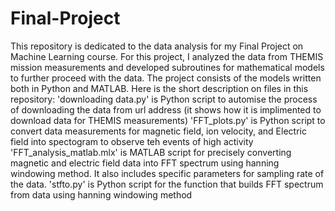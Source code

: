 # Final-Project
This repository is dedicated to the data analysis for my Final Project on Machine Learning course. For this project, I analyzed the data from THEMIS mission measurements and developed subroutines for mathematical models to further proceed with the data.  The project consists of the models written both in Python and MATLAB. Here is the short description on files in this repository:
'downloading data.py' is Python script to automise the process of downloading the data from url address (it shows how it is implimented to download data for THEMIS measurements)
'FFT_plots.py' is Python script to convert data measurements for magnetic field, ion velocity, and Electric field into spectogram to observe teh events of high activity
'FFT_analysis_matlab.mlx' is MATLAB script for precisely converting magnetic and electric field data into FFT spectrum using hanning windowing method. It also includes specific parameters for sampling rate of the data.
'stfto.py' is Python script for the function that builds FFT spectrum from data using hanning windowing method
